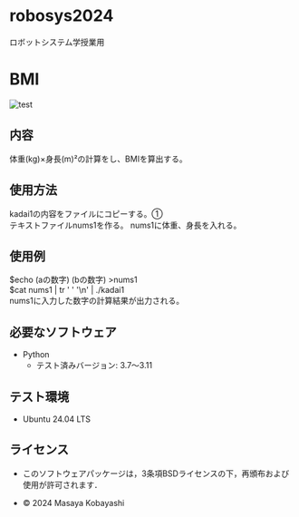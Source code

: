 # robosys2024
ロボットシステム学授業用

# **BMI** 
![test](https://github.com/23C1053/robosys2024/actions/workflows/test.yml/badge.svg)
## 内容
体重(kg)×身長(m)²の計算をし、BMIを算出する。  
                     
## 使用方法
kadai1の内容をファイルにコピーする。①  
テキストファイルnums1を作る。
nums1に体重、身長を入れる。


## 使用例

$echo (aの数字) (bの数字) >nums1  
$cat nums1 | tr ' ' '\n' | ./kadai1  
nums1に入力した数字の計算結果が出力される。  

## 必要なソフトウェア
- Python
  - テスト済みバージョン: 3.7〜3.11

## テスト環境
- Ubuntu 24.04 LTS

## ライセンス
- このソフトウェアパッケージは，3条項BSDライセンスの下，再頒布および使用が許可されます．


- © 2024 Masaya Kobayashi
